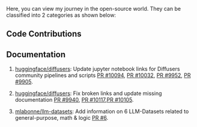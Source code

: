 Here, you can view my journey in the open-source world. They can be classified into 2 categories as shown below:

## Code Contributions


## Documentation

1. [huggingface/diffusers](https://github.com/huggingface/diffusers): Update jupyter notebook links for Diffusers community pipelines and 
scripts [PR #10094](https://github.com/huggingface/diffusers/pull/10094), [PR #10032](https://github.com/huggingface/diffusers/pull/10032), [PR #9952](https://github.com/huggingface/diffusers/pull/9952), [PR #9905](https://github.com/huggingface/diffusers/pull/9905).

2. [huggingface/diffusers](https://github.com/huggingface/diffusers): Fix broken links and update missing documentation [PR #9940](https://github.com/huggingface/diffusers/pull/9940), [PR #10117](https://github.com/huggingface/diffusers/pull/10117),[PR #10105](https://github.com/huggingface/diffusers/pull/10105).

5. [mlabonne/llm-datasets](https://github.com/mlabonne/llm-datasets): Add information on 6 LLM-Datasets related to general-purpose, math & logic [PR #6](https://github.com/mlabonne/llm-datasets/pull/6).

